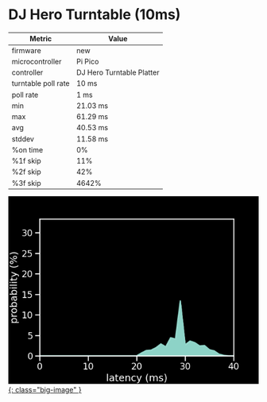 # DJ Hero Turntable (10ms)

| Metric              | Value                     |
| ------------------- | ------------------------- |
| firmware            | new                       |
| microcontroller     | Pi Pico                   |
| controller          | DJ Hero Turntable Platter |
| turntable poll rate | 10 ms                     |
| poll rate           | 1 ms                      |
| min                 | 21.03 ms                  |
| max                 | 61.29 ms                  |
| avg                 | 40.53 ms                  |
| stddev              | 11.58 ms                  |
| %on time            | 0%                        |
| %1f skip            | 11%                       |
| %2f skip            | 42%                       |
| %3f skip            | 4642%                     |

[![Graph](/assets/images/results/santroller_dj_10.png){: class="big-image" }](/assets/images/results/santroller_dj_10.png)
